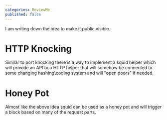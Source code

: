 ```yaml
---
categories: ReviewMe
published: false
---
```

I am writing down the idea to make it public visible.

# HTTP Knocking

Similar to port knocking there is a way to implement a squid helper
which will provide an API to a HTTP helper that will somehow be
connected to some changing hashing\\coding system and will "open doors"
if needed.

# Honey Pot

Almost like the above idea squid can be used as a honey pot and will
trigger a block based on many of the request parts.
